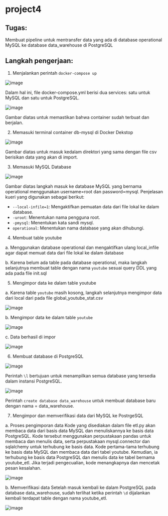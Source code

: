 # project4

## Tugas:

Membuat pipeline untuk mentransfer data yang ada di database operational MySQL ke database data_warehouse di PostgreSQL

## Langkah pengerjaan:

1.	Menjalankan perintah `docker-compose up`

![image](https://github.com/dzzzzrca/project5/assets/153365739/49812ed3-2e8d-4de9-966a-d6e7a334ae0f)

Dalam hal ini, file docker-compose.yml berisi dua services: satu untuk MySQL dan satu untuk PostgreSQL.

 ![image](https://github.com/dzzzzrca/project5/assets/153365739/3f89cea0-34f7-475e-aee6-32dff8547c97)

Gambar diatas untuk memastikan bahwa container sudah terbuat dan berjalan.

2.	Memasuki terminal container db-mysql di Docker Dekstop

![image](https://github.com/dzzzzrca/project5/assets/153365739/00b00cae-728e-4ac6-88ab-08128bffa599)

Gambar diatas untuk masuk kedalam direktori yang sama dengan file csv berisikan data yang akan di import.

3.	Memasuki MySQL Database

![image](https://github.com/dzzzzrca/project5/assets/153365739/897dcba0-5c9e-4910-a894-96fdfea66cc8)

Gambar diatas langkah masuk ke database MySQL yang bernama operational menggunakan username=root dan password=mysql. Penjelasan kueri yang digunakan sebagai berikut:
-	`--local-infile=1`: Mengaktifkan pemuatan data dari file lokal ke dalam database.
-	`-uroot`: Menentukan nama pengguna root.
-	`-pmysql`: Menentukan kata sandi mysql.
-	`operational`: Menentukan nama database yang akan dihubungi.
 
4.	Membuat table youtube

a.	Menggunakan database operational dan mengaktifkan ulang local_infile agar dapat memuat data dari file lokal ke dalam database

b.  Karena belum ada table pada database operational, maka langkah selanjutnya membuat table dengan nama `youtube` sesuai query DDL yang ada pada file init.sql

5.	Mengimpor data ke dalam table youtube

a.	Karena table `youtube` masih kosong, langkah selanjutnya mengimpor data dari local dari pada file global_youtube_stat.csv

![image](https://github.com/dzzzzrca/project5/assets/153365739/144c70c3-b904-4154-bf25-6c331340e6e4)

b.	Mengimpor data ke dalam table `youtube`

 ![image](https://github.com/dzzzzrca/project5/assets/153365739/7d5cdc79-fdf6-4da0-886e-429de6b32853)

c.	Data berhasil di impor

 ![image](https://github.com/dzzzzrca/project5/assets/153365739/8f7d4fa0-f546-48fb-bf29-4b1d430fa216)

6.	Membuat database di PostgreSQL

![image](https://github.com/dzzzzrca/project5/assets/153365739/4b512fa9-287c-4fdb-b755-b3ef8b3b17c1)

Perintah `\l` bertujuan untuk menampilkan semua database yang tersedia dalam instansi PostgreSQL.

![image](https://github.com/dzzzzrca/project5/assets/153365739/b045333d-47cd-47d8-99c2-c622d1b6983a)

Perintah `create database data_warehouse` untuk membuat database baru dengan nama = data_warehouse.

7.	Mengimpor dan memverifikasi data dari MySQL ke PostrgeSQL

a.	Proses pengimporan data
Kode yang disediakan dalam file etl.py akan membaca data dari basis data MySQL dan menuliskannya ke basis data PostgreSQL. Kode tersebut menggunakan perpustakaan pandas untuk membaca dan menulis data, serta perpustakaan mysql.connector dan sqlalchemy untuk terhubung ke basis data. Kode pertama-tama terhubung ke basis data MySQL dan membaca data dari tabel youtube. Kemudian, ia terhubung ke basis data PostgreSQL dan menulis data ke tabel bernama youtube_etl. Jika terjadi pengecualian, kode menangkapnya dan mencetak pesan kesalahan.

![image](https://github.com/dzzzzrca/project5/assets/153365739/9f8b2a97-126e-4cf9-86a4-a9f7487cac17)

b.	Memverifikasi data
Setelah masuk kembali ke dalam PostgreSQL pada database data_warehouse, sudah terlihat ketika perintah `\d` dijalankan kembali terdapat table dengan nama youtube_etl.

![image](https://github.com/dzzzzrca/project5/assets/153365739/e386fbc0-02a3-4cb0-88a9-9f1c6c681690)
